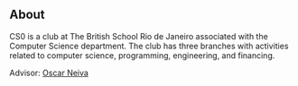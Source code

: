 ## About
CS0 is a club at The British School Rio de Janeiro associated with the Computer Science department. The club has three branches with activities related to computer science, programming, engineering, and financing.

Advisor: [Oscar Neiva](https://oscarneiva.github.io/)
